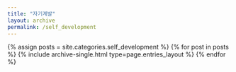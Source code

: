 ```yaml
---
title: "자기계발"
layout: archive
permalink: /self_development
---
```



{% assign posts = site.categories.self_development %}
{% for post in posts %} {% include archive-single.html type=page.entries_layout %} {% endfor %}